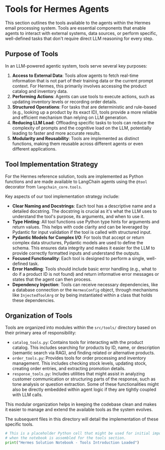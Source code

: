 # Tools for Hermes Agents

This section outlines the tools available to the agents within the Hermes email processing system. Tools are essential components that enable agents to interact with external systems, data sources, or perform specific, well-defined tasks that don't require direct LLM reasoning for every step.

## Purpose of Tools

In an LLM-powered agentic system, tools serve several key purposes:

1.  **Access to External Data**: Tools allow agents to fetch real-time information that is not part of their training data or the current prompt context. For Hermes, this primarily involves accessing the product catalog and inventory data.
2.  **Performing Actions**: Agents can use tools to execute actions, such as updating inventory levels or recording order details.
3.  **Structured Operations**: For tasks that are deterministic and rule-based (e.g., looking up a product by its exact ID), tools provide a more reliable and efficient mechanism than relying on LLM generation.
4.  **Reducing LLM Load**: Offloading specific tasks to tools can reduce the complexity of prompts and the cognitive load on the LLM, potentially leading to faster and more accurate results.
5.  **Modularity and Reusability**: Tools are implemented as distinct functions, making them reusable across different agents or even different applications.

## Tool Implementation Strategy

For the Hermes reference solution, tools are implemented as Python functions and are made available to LangChain agents using the `@tool` decorator from `langchain_core.tools`.

Key aspects of our tool implementation strategy include:

-   **Clear Naming and Docstrings**: Each tool has a descriptive name and a detailed docstring. The docstring is crucial as it's what the LLM uses to understand the tool's purpose, its arguments, and when to use it.
-   **Type Hinting**: All tool functions use Python type hints for arguments and return values. This helps with code clarity and can be leveraged by Pydantic for input validation if the tool is called with structured input.
-   **Pydantic Models for Complex I/O**: For tools that accept or return complex data structures, Pydantic models are used to define the schema. This ensures data integrity and makes it easier for the LLM to provide correctly formatted inputs and understand the outputs.
-   **Focused Functionality**: Each tool is designed to perform a single, well-defined task.
-   **Error Handling**: Tools should include basic error handling (e.g., what to do if a product ID is not found) and return informative error messages or states that the agent can then process.
-   **Dependency Injection**: Tools can receive necessary dependencies, like a database connection or the `HermesConfig` object, through mechanisms like `InjectedToolArg` or by being instantiated within a class that holds these dependencies.

## Organization of Tools

Tools are organized into modules within the `src/tools/` directory based on their primary area of responsibility:

-   `catalog_tools.py`: Contains tools for interacting with the product catalog. This includes searching for products by ID, name, or description (semantic search via RAG), and finding related or alternative products.
-   `order_tools.py`: Provides tools for order processing and inventory management. This includes checking stock levels, updating stock, creating order entries, and extracting promotion details.
-   `response_tools.py`: Includes utilities that might assist in analyzing customer communication or structuring parts of the response, such as tone analysis or question extraction. Some of these functionalities might also be directly embedded within agent logic if they are tightly coupled with LLM calls.

This modular organization helps in keeping the codebase clean and makes it easier to manage and extend the available tools as the system evolves.

The subsequent files in this directory will detail the implementation of these specific tools.

```python
# This is a placeholder Python cell that might be used for initial imports or setup
# when the notebook is assembled for the tools section.
print("Hermes Solution Notebook - Tools Introduction Loaded")
``` 